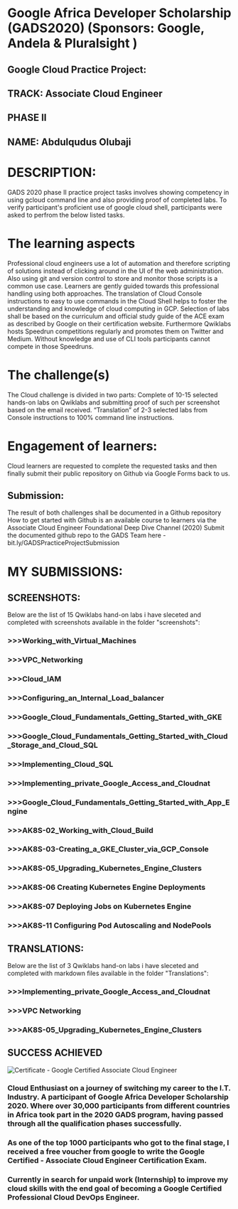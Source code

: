 # Google Africa Developer Scholarship (GADS2020) (Sponsors: Google, Andela & Pluralsight )
## Google Cloud Practice Project:
## TRACK: Associate Cloud Engineer
## PHASE II
## NAME: Abdulqudus Olubaji

# DESCRIPTION:
GADS 2020 phase II practice project tasks involves showing competency in using gcloud command line
and also providing proof of completed labs. To verify participant's proficient use of google cloud shell,
participants were asked to perfrom the below listed tasks.

# The learning aspects

Professional cloud engineers use a lot of automation and therefore scripting of solutions instead of clicking around
in the UI of the web administration. Also using git and version control to store and monitor those scripts is a common use case.
Learners are gently guided towards this professional handling using both approaches. The translation of Cloud Console instructions
to easy to use commands in the Cloud Shell helps to foster the understanding and knowledge of cloud computing in GCP.
Selection of labs shall be based on the curriculum and official study guide of the ACE exam as described by Google on their certification website.
Furthermore Qwiklabs hosts Speedrun competitions regularly and promotes them on Twitter and Medium. Without knowledge and use of CLI tools 
participants cannot compete in those Speedruns.


# The challenge(s)
The Cloud challenge is divided in two parts:
Complete of 10-15 selected hands-on labs on Qwiklabs and submitting proof of such per screenshot based on the email received.
“Translation” of 2-3 selected labs from Console instructions to 100% command line instructions.


# Engagement of learners:
Cloud learners are requested to complete the requested tasks and then finally submit their public repository on Github via Google Forms
back to us. 


## Submission:
The result of both challenges shall be documented in a Github repository 
How to get started with Github is an available course to learners via the Associate Cloud Engineer Foundational Deep Dive Channel (2020)
Submit the documented github repo to the GADS Team here  - bit.ly/GADSPracticeProjectSubmission

# MY SUBMISSIONS:

## SCREENSHOTS:
Below are the list of 15 Qwiklabs hand-on labs i have sleceted and completed with
screenshots available in the folder "screenshots":
### >>>Working_with_Virtual_Machines
### >>>VPC_Networking
### >>>Cloud_IAM
### >>>Configuring_an_Internal_Load_balancer
### >>>Google_Cloud_Fundamentals_Getting_Started_with_GKE
### >>>Google_Cloud_Fundamentals_Getting_Started_with_Cloud_Storage_and_Cloud_SQL
### >>>Implementing_Cloud_SQL
### >>>Implementing_private_Google_Access_and_Cloudnat
### >>>Google_Cloud_Fundamentals_Getting_Started_with_App_Engine
### >>>AK8S-02_Working_with_Cloud_Build
### >>>AK8S-03-Creating_a_GKE_Cluster_via_GCP_Console
### >>>AK8S-05_Upgrading_Kubernetes_Engine_Clusters
### >>>AK8S-06 Creating Kubernetes Engine Deployments
### >>>AK8S-07 Deploying Jobs on Kubernetes Engine
### >>>AK8S-11 Configuring Pod Autoscaling and NodePools

## TRANSLATIONS:
Below are the list of 3 Qwiklabs hand-on labs i have sleceted and completed 
with markdown files available in the folder "Translations":
### >>>Implementing_private_Google_Access_and_Cloudnat
### >>>VPC Networking
### >>>AK8S-05_Upgrading_Kubernetes_Engine_Clusters



## SUCCESS ACHIEVED
![Certificate - Google Certified Associate Cloud Engineer](https://user-images.githubusercontent.com/45357287/110754707-63e2db80-8248-11eb-880d-426a5fd2ccd9.png)

### Cloud Enthusiast on a journey of switching my career to the I.T. Industry. A participant of Google Africa Developer Scholarship 2020. Where over 30,000 participants from different countries in Africa took part in the 2020 GADS program, having passed through all the qualification phases successfully. 
### As one of the top 1000 participants who got to the final stage, I received a free voucher from google to write the Google Certified - Associate Cloud Engineer Certification Exam.

### Currently in search for unpaid work (Internship) to improve my cloud skills with the end goal of becoming a Google Certified Professional Cloud DevOps Engineer.





